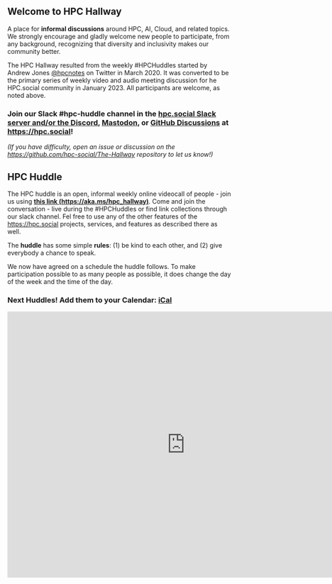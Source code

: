 ## Welcome to HPC Hallway

A place for **informal discussions** around HPC, AI, Cloud, and related topics.
We strongly encourage and gladly welcome new people to participate, from any background, recognizing that diversity and inclusivity makes our community better.

The HPC Hallway resulted from the weekly #HPCHuddles started by Andrew Jones [@hpcnotes](https://twitter.com/hpcnotes) on Twitter in March 2020. It was converted to be the primary series of weekly video and audio meeting discussion for he HPC.social community in January 2023. All participants are welcome, as noted above.

### Join our Slack #hpc-huddle channel in the [hpc.social Slack server and/or the Discord](https://hpc.social/projects/chat/), [Mastodon](https://hpc.social/projects/mastodon/), or [GitHub Discussions](https://github.com/hpc-social/hpc-social.github.io/discussions) at https://hpc.social!

*(If you have difficulty, open an issue or discussion on the https://github.com/hpc-social/The-Hallway repository to let us know!)*

## HPC Huddle

The HPC huddle is an open, informal weekly online videocall of people - join us using [**this link (https://aka.ms/hpc_hallway)**](https://aka.ms/hpc_hallway).
Come and join the conversation - live during the #HPCHuddles or find link collections through our slack channel. Fel free to use any of the other features of the https://hpc.social projects, services, and features as described there as well.

The **huddle** has some simple **rules**: (1) be kind to each other, and (2) give everybody a chance to speak.

We now have agreed on a schedule the huddle follows.
To make participation possible to as many people as possible, it does change the day of the week and the time of the day.

### Next Huddles! Add them to your Calendar: [iCal](hpc-hallway.ics)

<iframe src="https://calendar.google.com/calendar/embed?src=nc60mrmd8vsj1qn6p4qeosbcivtrm7fb%40import.calendar.google.com" style="border: 0" width="800" height="600" frameborder="0" scrolling="no"></iframe>

